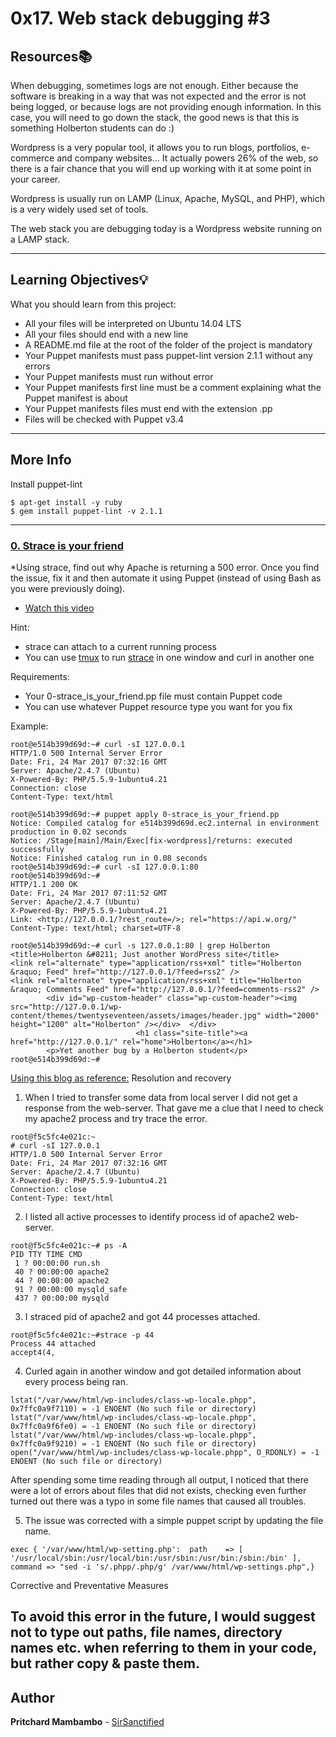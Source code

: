 # 0x17. Web stack debugging #3

## Resources:books:
When debugging, sometimes logs are not enough. Either because the software is breaking in a way that was not expected and the error is not being logged, or because logs are not providing enough information. In this case, you will need to go down the stack, the good news is that this is something Holberton students can do :)

Wordpress is a very popular tool, it allows you to run blogs, portfolios, e-commerce and company websites… It actually powers 26% of the web, so there is a fair chance that you will end up working with it at some point in your career.

Wordpress is usually run on LAMP (Linux, Apache, MySQL, and PHP), which is a very widely used set of tools.

The web stack you are debugging today is a Wordpress website running on a LAMP stack.

---
## Learning Objectives:bulb:
What you should learn from this project:
* All your files will be interpreted on Ubuntu 14.04 LTS
* All your files should end with a new line
* A README.md file at the root of the folder of the project is mandatory
* Your Puppet manifests must pass puppet-lint version 2.1.1 without any errors
* Your Puppet manifests must run without error
* Your Puppet manifests first line must be a comment explaining what the Puppet manifest is about
* Your Puppet manifests files must end with the extension .pp
* Files will be checked with Puppet v3.4

---
## More Info
Install puppet-lint
```
$ apt-get install -y ruby
$ gem install puppet-lint -v 2.1.1
```

---

### [0. Strace is your friend](./0-strace_is_your_friend.pp)
*Using strace, find out why Apache is returning a 500 error. Once you find the issue, fix it and then automate it using Puppet (instead of using Bash as you were previously doing).

* [Watch this video](https://www.youtube.com/watch?v=uHEzt1QuASo&feature=youtu.be)

Hint:
* strace can attach to a current running process
* You can use [tmux](https://www.hamvocke.com/blog/a-quick-and-easy-guide-to-tmux/) to run [strace](https://strace.io/) in one window and curl in another one

Requirements:
* Your 0-strace_is_your_friend.pp file must contain Puppet code
* You can use whatever Puppet resource type you want for you fix

Example:
```
root@e514b399d69d:~# curl -sI 127.0.0.1
HTTP/1.0 500 Internal Server Error
Date: Fri, 24 Mar 2017 07:32:16 GMT
Server: Apache/2.4.7 (Ubuntu)
X-Powered-By: PHP/5.5.9-1ubuntu4.21
Connection: close
Content-Type: text/html

root@e514b399d69d:~# puppet apply 0-strace_is_your_friend.pp
Notice: Compiled catalog for e514b399d69d.ec2.internal in environment production in 0.02 seconds
Notice: /Stage[main]/Main/Exec[fix-wordpress]/returns: executed successfully
Notice: Finished catalog run in 0.08 seconds
root@e514b399d69d:~# curl -sI 127.0.0.1:80
root@e514b399d69d:~#
HTTP/1.1 200 OK
Date: Fri, 24 Mar 2017 07:11:52 GMT
Server: Apache/2.4.7 (Ubuntu)
X-Powered-By: PHP/5.5.9-1ubuntu4.21
Link: <http://127.0.0.1/?rest_route=/>; rel="https://api.w.org/"
Content-Type: text/html; charset=UTF-8

root@e514b399d69d:~# curl -s 127.0.0.1:80 | grep Holberton
<title>Holberton &#8211; Just another WordPress site</title>
<link rel="alternate" type="application/rss+xml" title="Holberton &raquo; Feed" href="http://127.0.0.1/?feed=rss2" />
<link rel="alternate" type="application/rss+xml" title="Holberton &raquo; Comments Feed" href="http://127.0.0.1/?feed=comments-rss2" />
        <div id="wp-custom-header" class="wp-custom-header"><img src="http://127.0.0.1/wp-content/themes/twentyseventeen/assets/images/header.jpg" width="2000" height="1200" alt="Holberton" /></div>  </div>
                            <h1 class="site-title"><a href="http://127.0.0.1/" rel="home">Holberton</a></h1>
        <p>Yet another bug by a Holberton student</p>
root@e514b399d69d:~#
``` 

[Using this blog as reference:](https://medium.com/@katyakalache/postmortem-24ecfefca44c)
Resolution and recovery

1. When I tried to transfer some data from local server I did not get a response from the web-server. That gave me a clue that I need to check my apache2 process and try trace the error.
```
root@f5c5fc4e021c:~
# curl -sI 127.0.0.1
HTTP/1.0 500 Internal Server Error
Date: Fri, 24 Mar 2017 07:32:16 GMT
Server: Apache/2.4.7 (Ubuntu)
X-Powered-By: PHP/5.5.9-1ubuntu4.21
Connection: close
Content-Type: text/html
```
2. I listed all active processes to identify process id of apache2 web-server.
```
root@f5c5fc4e021c:~# ps -A
PID TTY TIME CMD
 1 ? 00:00:00 run.sh
 40 ? 00:00:00 apache2
 44 ? 00:00:00 apache2
 91 ? 00:00:00 mysqld_safe
 437 ? 00:00:00 mysqld
```
3. I straced pid of apache2 and got 44 processes attached.
```
root@f5c5fc4e021c:~#strace -p 44
Process 44 attached
accept4(4,
```

4. Curled again in another window and got detailed information about every process being ran.

```
lstat("/var/www/html/wp-includes/class-wp-locale.phpp", 0x7ffc0a9f7110) = -1 ENOENT (No such file or directory)
lstat("/var/www/html/wp-includes/class-wp-locale.phpp", 0x7ffc0a9f6fe0) = -1 ENOENT (No such file or directory)
lstat("/var/www/html/wp-includes/class-wp-locale.phpp", 0x7ffc0a9f9210) = -1 ENOENT (No such file or directory)
open("/var/www/html/wp-includes/class-wp-locale.phpp", O_RDONLY) = -1 ENOENT (No such file or directory)
```

After spending some time reading through all output, I noticed that there were a lot of errors about files that did not exists, checking even further turned out there was a typo in some file names that caused all troubles.

5. The issue was corrected with a simple puppet script by updating the file name.
```
exec { '/var/www/html/wp-setting.php':  path    => [ '/usr/local/sbin:/usr/local/bin:/usr/sbin:/usr/bin:/sbin:/bin' ],  command => "sed -i 's/.phpp/.php/g' /var/www/html/wp-settings.php",}
```
Corrective and Preventative Measures

To avoid this error in the future, I would suggest not to type out paths, file names, directory names etc. when referring to them in your code, but rather copy & paste them.
---

## Author
**Pritchard Mambambo** - [SirSanctified](https://github.com/SirSanctified)
